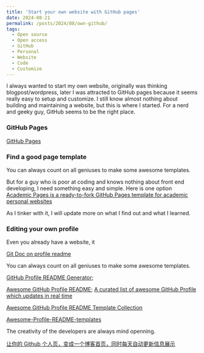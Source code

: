 ```yaml
---
title: 'Start your own website with GitHub pages'
date: 2024-08-21
permalink: /posts/2024/08/own-github/
tags:
  - Open source
  - Open access
  - GitHub
  - Personal
  - Website
  - Code
  - Customize
---
```


I always wanted to start my own website, originally was thinking blogpost/wordpress, later I was attracted to GitHub pages because it seems really easy to setup and customize. I still know almost nothing about building and maintaining a website, but this is where I started. For a nerd and geeky guy, GitHub seems to be the right place.

### GitHub Pages

[GitHub Pages](https://pages.github.com/) 

### Find a good page template

You can always count on all geniuses to make some awesome templates. 

But for a guy who is poor at coding and knows nothing about front end developing, I need something easy and simple. 
Here is one option 
[Academic Pages is a ready-to-fork GitHub Pages template for academic personal websites](https://academicpages.github.io/)

As I tinker with it, I will update more on what I find out and what I learned. 

### Editing your own profile

Even you already have a website, it

[Git Doc on profile readme](https://docs.github.com/en/account-and-profile/setting-up-and-managing-your-github-profile/customizing-your-profile/managing-your-profile-readme)

You can always count on all geniuses to make some awesome templates. 

[GitHub Profile README Generator](https://github.com/rahuldkjain/github-profile-readme-generator); 

[Awesome GitHub Profile README](https://github.com/abhisheknaiidu/awesome-github-profile-readme); [A curated list of awesome GitHub Profile which updates in real time](https://zzetao.github.io/awesome-github-profile/)

[Awesome GitHub Profile README Template Collection](https://github.com/durgeshsamariya/awesome-github-profile-readme-templates)

[Awesome-Profile-README-templates](https://github.com/kautukkundan/Awesome-Profile-README-templates)

The creativity of the developers are always mind openning. 

[让你的 Github 个人页，变成一个博客首页，同时每天自动更新信息展示](https://tw93.fun/2020-07-17/markdown.html)

